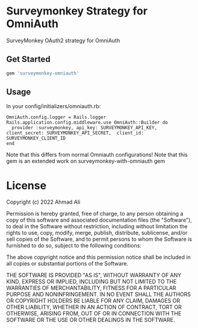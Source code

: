 # Surveymonkey Strategy for OmniAuth

SurveyMonkey OAuth2 strategy for OmniAuth
## Get Started
```ruby
gem 'surveymonkey-omniauth'
```
## Usage

In your config/initializers/omniauth.rb:

    OmniAuth.config.logger = Rails.logger
    Rails.application.config.middleware.use OmniAuth::Builder do
      provider :surveymonkey, api_key: SURVEYMONKEY_API_KEY, client_secret: SURVEYMONKEY_API_SECRET,  client_id: SURVEYMONKEY_CLIENT_ID
    end

Note that this differs from normal Omniauth configurations!
Note that this gem is an extended work on surveymonkey-with-omniauth gem

# License

Copyright (c) 2022 Ahmad Ali

Permission is hereby granted, free of charge, to any person obtaining a copy of this software and associated documentation files (the "Software"), to deal in the Software without restriction, including without limitation the rights to use, copy, modify, merge, publish, distribute, sublicense, and/or sell copies of the Software, and to permit persons to whom the Software is furnished to do so, subject to the following conditions:

The above copyright notice and this permission notice shall be included in all copies or substantial portions of the Software.

THE SOFTWARE IS PROVIDED "AS IS", WITHOUT WARRANTY OF ANY KIND, EXPRESS OR IMPLIED, INCLUDING BUT NOT LIMITED TO THE WARRANTIES OF MERCHANTABILITY, FITNESS FOR A PARTICULAR PURPOSE AND NONINFRINGEMENT. IN NO EVENT SHALL THE AUTHORS OR COPYRIGHT HOLDERS BE LIABLE FOR ANY CLAIM, DAMAGES OR OTHER LIABILITY, WHETHER IN AN ACTION OF CONTRACT, TORT OR OTHERWISE, ARISING FROM, OUT OF OR IN CONNECTION WITH THE SOFTWARE OR THE USE OR OTHER DEALINGS IN THE SOFTWARE.
